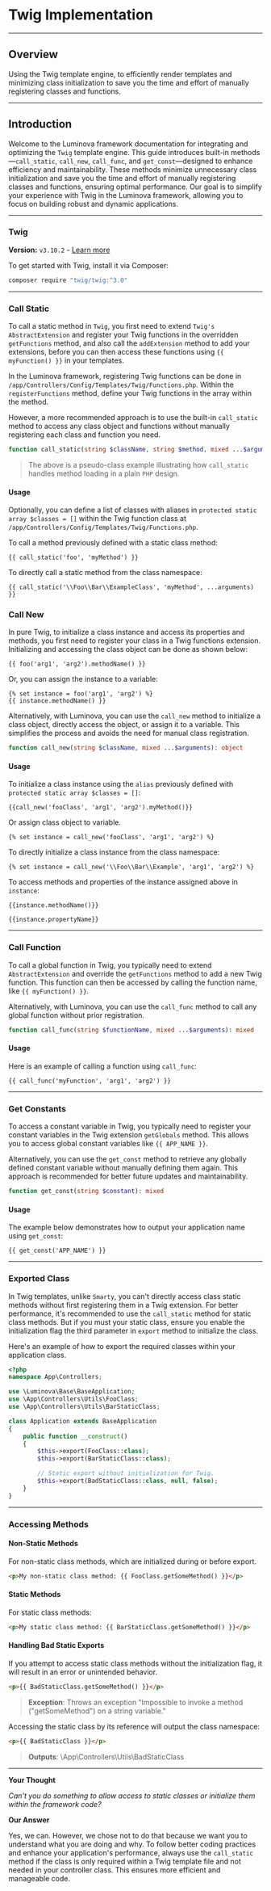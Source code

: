 # Twig Implementation

***

## Overview

Using the Twig template engine, to efficiently render templates and minimizing class initialization to save you the time and effort of manually registering classes and functions.

***

## Introduction

Welcome to the Luminova framework documentation for integrating and optimizing the `Twig` template engine. This guide introduces built-in methods—`call_static`, `call_new`, `call_func`, and `get_const`—designed to enhance efficiency and maintainability. These methods minimize unnecessary class initialization and save you the time and effort of manually registering classes and functions, ensuring optimal performance. Our goal is to simplify your experience with Twig in the Luminova framework, allowing you to focus on building robust and dynamic applications.

***

### Twig

**Version:** `v3.10.2` - [Learn more](https://twig.symfony.com)

To get started with Twig, install it via Composer:

```bash
composer require "twig/twig:^3.0"
```

***
### Call Static

To call a static method in `Twig`, you first need to extend `Twig's` `AbstractExtension` and register your Twig functions in the overridden `getFunctions` method, and also call the `addExtension` method to add your extensions, before you can then access these functions using `{{ myFunction() }}` in your templates.

In the Luminova framework, registering Twig functions can be done in `/app/Controllers/Config/Templates/Twig/Functions.php`. Within the `registerFunctions` method, define your Twig functions in the array within the method.

However, a more recommended approach is to use the built-in `call_static` method to access any class object and functions without manually registering each class and function you need.

```php
function call_static(string $className, string $method, mixed ...$arguments): mixed
```

> The above is a pseudo-class example illustrating how `call_static` handles method loading in a plain `PHP` design.

#### Usage

Optionally, you can define a list of classes with aliases in `protected static array $classes = []` within the Twig function class at `/app/Controllers/Config/Templates/Twig/Functions.php`.

To call a method previously defined with a static class method:

```tpl
{{ call_static('foo', 'myMethod') }}
```

To directly call a static method from the class namespace:

```tpl
{{ call_static('\\Foo\\Bar\\ExampleClass', 'myMethod', ...arguments) }}
```

### Call New

In pure Twig, to initialize a class instance and access its properties and methods, you first need to register your class in a Twig functions extension. Initializing and accessing the class object can be done as shown below:

```tpl
{{ foo('arg1', 'arg2').methodName() }}
```

Or, you can assign the instance to a variable:

```tpl
{% set instance = foo('arg1', 'arg2') %}
{{ instance.methodName() }}
```

Alternatively, with Luminova, you can use the `call_new` method to initialize a class object, directly access the object, or assign it to a variable. This simplifies the process and avoids the need for manual class registration.

```php
function call_new(string $className, mixed ...$arguments): object
```

#### Usage

To initialize a class instance using the `alias` previously defined with `protected static array $classes = []`:

```tpl
{{call_new('fooClass', 'arg1', 'arg2').myMethod()}}
```
Or assign class object to variable. 
```tpl
{% set instance = call_new('fooClass', 'arg1', 'arg2') %}
```

To directly initialize a class instance from the class namespace:

```tpl
{% set instance = call_new('\\Foo\\Bar\\Example', 'arg1', 'arg2') %}
```

To access methods and properties of the instance assigned above in `instance`:

```tpl
{{instance.methodName()}}
```

```tpl
{{instance.propertyName}}
```

***

### Call Function

To call a global function in Twig, you typically need to extend `AbstractExtension` and override the `getFunctions` method to add a new Twig function. This function can then be accessed by calling the function name, like `{{ myFunction() }}`.

Alternatively, with Luminova, you can use the `call_func` method to call any global function without prior registration.

```php
function call_func(string $functionName, mixed ...$arguments): mixed
```

#### Usage

Here is an example of calling a function using `call_func`:

```tpl
{{ call_func('myFunction', 'arg1', 'arg2') }}
```

***

### Get Constants

To access a constant variable in Twig, you typically need to register your constant variables in the Twig extension `getGlobals` method. This allows you to access global constant variables like `{{ APP_NAME }}`.

Alternatively, you can use the `get_const` method to retrieve any globally defined constant variable without manually defining them again. This approach is recommended for better future updates and maintainability.

```php
function get_const(string $constant): mixed
```

#### Usage

The example below demonstrates how to output your application name using `get_const`:

```tpl
{{ get_const('APP_NAME') }}
```

***

### Exported Class

In Twig templates, unlike `Smarty`, you can't directly access class static methods without first registering them in a Twig extension. For better performance, it's recommended to use the `call_static` method for static class methods. But if you must your static class, ensure you enable the initialization flag the third parameter in `export` method to initialize the class.

Here's an example of how to export the required classes within your application class.

```php
<?php 
namespace App\Controllers;

use \Luminova\Base\BaseApplication;
use \App\Controllers\Utils\FooClass;
use \App\Controllers\Utils\BarStaticClass;

class Application extends BaseApplication 
{
    public function __construct()
    {
        $this->export(FooClass::class); 
        $this->export(BarStaticClass::class); 

        // Static export without initialization for Twig.
        $this->export(BadStaticClass::class, null, false); 
    }
}
```
***

### Accessing Methods

#### Non-Static Methods

For non-static class methods, which are initialized during or before export.

```html
<p>My non-static class method: {{ FooClass.getSomeMethod() }}</p>
```

#### Static Methods

For static class methods:

```html
<p>My static class method: {{ BarStaticClass.getSomeMethod() }}</p>
```

#### Handling Bad Static Exports

If you attempt to access static class methods without the initialization flag, it will result in an error or unintended behavior.

```html
<p>{{ BadStaticClass.getSomeMethod() }}</p>
```
> **Exception**: Throws an exception "Impossible to invoke a method ("getSomeMethod") on a string variable."

Accessing the static class by its reference will output the class namespace:

```html
<p>{{ BadStaticClass }}</p>
```
> **Outputs**: \App\Controllers\Utils\BadStaticClass

***

**Your Thought**

*Can't you do something to allow access to static classes or initialize them within the framework code?*

**Our Answer**

Yes, we can. However, we chose not to do that because we want you to understand what you are doing and why. To follow better coding practices and enhance your application's performance, always use the `call_static` method if the class is only required within a Twig template file and not needed in your controller class. This ensures more efficient and manageable code.